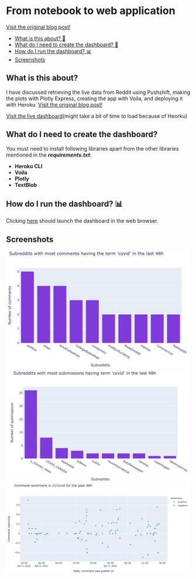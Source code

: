 # From notebook to web application

[Visit the original blog post!](https://duarteocarmo.com)

* [What is this about? 🤔](#what-is-this-about)
* [What do I need to create the dashboard? 📔](#what-do-i-need-to-create-the-dashboard)
* [How do I run the dashboard? 📊](#how-do-i-run-the-dashboard-bar_chart)
* [Screenshots](#screenshots)


## What is this about?

I have discussed retrieving the live data from Reddit using Pushshift, making the plots with Plotly Express, creating the app with Voila, and deploying it with Heroku.
[Visit the original blog post!](https://duarteocarmo.com)

[Visit the live dashboard](https://reddit-monitoring-dashboard.herokuapp.com/)(might take a bit of time to load because of Heorku)





## What do I need to create the dashboard? 

You must need to install following libraries apart from the other libraries mentioned in the ___requirements.txt___:
* __Heroku CLI__
* __Voila__
* __Plotly__
* __TextBlob__


## How do I run the dashboard? :bar_chart:

Clicking [here](https://reddit-monitoring-dashboard.herokuapp.com/) should launch the dashboard in the web browser.

## Screenshots

![](images/comment_activity.png)
![](images/submission_activity.png)
![](images/sentiment_timeline.png)


